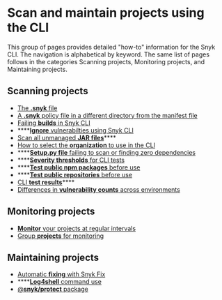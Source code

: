 # Scan and maintain projects using the CLI

This group of pages provides detailed "how-to" information for the Snyk CLI. The navigation is alphabetical by keyword. The same list of pages follows in the categories Scanning projects, Monitoring projects, and Maintaining projects.

## Scanning projects

* [The **.snyk** file](the-.snyk-file.md)
* [A **.snyk** policy file in a different directory from the manifest file](using-a-.snyk-file-in-a-separate-directory-than-the-manifest-file.md)
* [Failing **builds** in Snyk CLI](advanced-failing-of-builds-in-snyk-cli.md)
* \*\*\*\*[**Ignore** vulnerabilties using Snyk CLI](ignore-vulnerabilities-using-snyk-cli.md)
* [Scan all unmanaged **JAR files**](scan-all-unmanaged-jar-files.md)\*\*\*\*
* [How to select the **organization** to use in the CLI](how-to-select-the-organization-to-use-in-the-cli.md)
* \*\*\*\*[**Setup.py file** failing to scan or finding zero dependencies](why-is-my-setup.py-file-failing-to-scan-or-finding-0-dependencies.md)
* \*\*\*\*[**Severity thresholds** for CLI tests](set-severity-thresholds-for-cli-tests.md)
* \*\*\*\*[**Test public npm packages** before use](test-public-npm-packages-before-use.md)
* \*\*\*\*[**Test public repositories** before use](test-public-repositories-before-use.md)
* [CLI **test results**](view-cli-test-results.md)\*\*\*\*
* [Differences in **vulnerability counts** across environments](differences-in-vulnerability-counts-across-environments.md)

## Monitoring projects

* [**Monitor** your projects at regular intervals](monitor-your-projects-at-regular-intervals.md)
* [Group **projects** for monitoring](grouping-projects-by-branch-or-version.md)

## Maintaining projects

* [Automatic **fixing** with Snyk Fix](automatic-remediation-with-snyk-fix.md)
* \*\*\*\*[**Log4shell** command use](how-to-use-the-log4shell-command.md)
* [@**snyk/protect** package](protect-your-code-with-patches.md)
